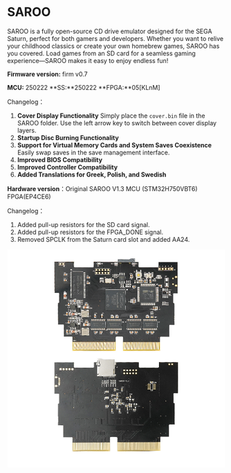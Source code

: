 # SAROO

SAROO is a fully open-source CD drive emulator designed for the SEGA Saturn, perfect for both gamers and developers. Whether you want to relive your childhood classics or create your own homebrew games, SAROO has you covered. Load games from an SD card for a seamless gaming experience—SAROO makes it easy to enjoy endless fun!

**Firmware version:**  firm v0.7

**MCU:** 250222   **SS:**250222  **FPGA:**05[KLnM]

Changelog：

1. **Cover Display Functionality**
   Simply place the `cover.bin` file in the SAROO folder. Use the left arrow key to switch between cover display layers.
2. **Startup Disc Burning Functionality**
3. **Support for Virtual Memory Cards and System Saves Coexistence**
   Easily swap saves in the save management interface.
4. **Improved BIOS Compatibility**
5. **Improved Controller Compatibility**
6. **Added Translations for Greek, Polish, and Swedish**

**Hardware version**：Original  SAROO V1.3   MCU (STM32H750VBT6) FPGA(EP4CE6)

Changelog：

1. Added pull-up resistors for the SD card signal.
2. Added pull-up resistors for the FPGA_DONE signal.
3. Removed SPCLK from the Saturn card slot and added AA24.



![hwimg](doc/hwimg.jpg)

